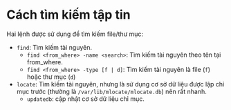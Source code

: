 # Cách tìm kiếm tập tin

  Hai lệnh được sử dụng để tìm kiếm file/thư mục:
  - `find`: Tìm kiếm tài nguyên.
    - `find <from_where> -name <search>`: Tìm kiếm tài nguyên theo tên tại from_where.
    - `find <from_where> -type [f | d]`: Tìm kiếm tài nguyên là file (`f`) hoặc thư mục (`d`)
  - `locate`: Tìm kiếm tài nguyên, nhưng là sử dụng cơ sở dữ liệu được lập chỉ mục trước (thường là `/var/lib/mlocate/mlocate.db`) nên rất nhanh.
    - `updatedb`: cập nhật cơ sở dữ liệu chỉ mục.